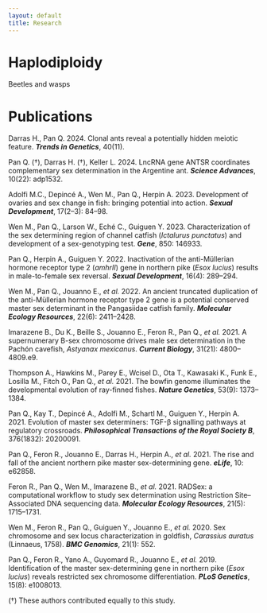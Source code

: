 ```yaml
---
layout: default
title: Research
---
```


# Haplodiploidy

Beetles and wasps




# Publications

Darras H., Pan Q. 2024. Clonal ants reveal a potentially hidden meiotic feature. **_Trends in Genetics_**, 40(11).  

Pan Q. (†), Darras H. (†), Keller L. 2024. LncRNA gene ANTSR coordinates complementary sex determination in the Argentine ant. **_Science Advances_**, 10(22): adp1532.  

Adolfi M.C., Depincé A., Wen M., Pan Q., Herpin A. 2023. Development of ovaries and sex change in fish: bringing potential into action. **_Sexual Development_**, 17(2–3): 84–98.  

Wen M., Pan Q., Larson W., Eché C., Guiguen Y. 2023. Characterization of the sex determining region of channel catfish (*Ictalurus punctatus*) and development of a sex-genotyping test. **_Gene_**, 850: 146933.  

Pan Q., Herpin A., Guiguen Y. 2022. Inactivation of the anti-Müllerian hormone receptor type 2 (*amhrII*) gene in northern pike (*Esox lucius*) results in male-to-female sex reversal. **_Sexual Development_**, 16(4): 289–294.  

Wen M., Pan Q., Jouanno E., *et al.* 2022. An ancient truncated duplication of the anti-Müllerian hormone receptor type 2 gene is a potential conserved master sex determinant in the Pangasiidae catfish family. **_Molecular Ecology Resources_**, 22(6): 2411–2428.  

Imarazene B., Du K., Beille S., Jouanno E., Feron R., Pan Q., *et al.* 2021. A supernumerary B-sex chromosome drives male sex determination in the Pachón cavefish, *Astyanax mexicanus*. **_Current Biology_**, 31(21): 4800–4809.e9.  

Thompson A., Hawkins M., Parey E., Wcisel D., Ota T., Kawasaki K., Funk E., Losilla M., Fitch O., Pan Q., *et al.* 2021. The bowfin genome illuminates the developmental evolution of ray-finned fishes. **_Nature Genetics_**, 53(9): 1373–1384.  

Pan Q., Kay T., Depincé A., Adolfi M., Schartl M., Guiguen Y., Herpin A. 2021. Evolution of master sex determiners: TGF-β signalling pathways at regulatory crossroads. **_Philosophical Transactions of the Royal Society B_**, 376(1832): 20200091.  

Pan Q., Feron R., Jouanno E., Darras H., Herpin A., *et al.* 2021. The rise and fall of the ancient northern pike master sex-determining gene. **_eLife_**, 10: e62858.  

Feron R., Pan Q., Wen M., Imarazene B., *et al.* 2021. RADSex: a computational workflow to study sex determination using Restriction Site–Associated DNA sequencing data. **_Molecular Ecology Resources_**, 21(5): 1715–1731.  

Wen M., Feron R., Pan Q., Guiguen Y., Jouanno E., *et al.* 2020. Sex chromosome and sex locus characterization in goldfish, *Carassius auratus* (Linnaeus, 1758). **_BMC Genomics_**, 21(1): 552.  

Pan Q., Feron R., Yano A., Guyomard R., Jouanno E., *et al.* 2019. Identification of the master sex-determining gene in northern pike (*Esox lucius*) reveals restricted sex chromosome differentiation. **_PLoS Genetics_**, 15(8): e1008013.  


(†) These authors contributed equally to this study.
